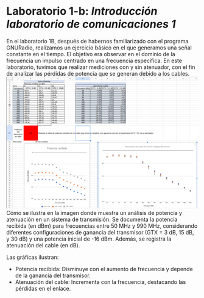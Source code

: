 # Laboratorio 1-b: *Introducción laboratorio de comunicaciones 1*

En el laboratorio 1B, después de habernos familiarizado con el programa GNURadio, realizamos un ejercicio básico en el que generamos una señal constante en el tiempo. El objetivo era observar en el dominio de la frecuencia un impulso centrado en una frecuencia específica. En este laboratorio, tuvimos que realizar mediciones con y sin atenuador, con el fin de analizar las pérdidas de potencia que se generan debido a los cables.
![Captura desde 2024-09-04 17-30-29.png](https://github.com/carlosandres2002/GNURADIO_LABCOMUIS_2024_2_E1B_G3/blob/main/Laboratorio%201/B/Captura%20desde%202024-09-04%2017-30-29.png)
Cómo se ilustra en la imagen donde muestra un análisis de potencia y atenuación en un sistema de transmisión. Se documenta la potencia recibida (en dBm) para frecuencias entre 50 MHz y 990 MHz, considerando diferentes configuraciones de ganancia del transmisor (GTX = 3 dB, 15 dB, y 30 dB) y una potencia inicial de -16 dBm. Además, se registra la atenuación del cable (en dB).

Las gráficas ilustran:

- Potencia recibida: Disminuye con el aumento de frecuencia y depende de la ganancia del transmisor.
- Atenuación del cable: Incrementa con la frecuencia, destacando las pérdidas en el enlace.
